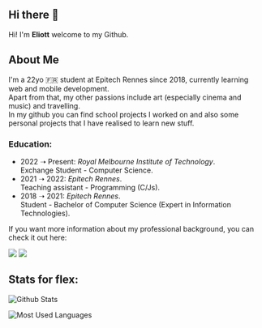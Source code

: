 ## Hi there 👋

Hi! I'm **Eliott** welcome to my Github.   
 
## About Me
I'm a 22yo 🇫🇷 student at Epitech Rennes since 2018, currently learning web and mobile development.  
Apart from that, my other passions include art (especially cinema and music) and travelling.  
In my github you can find school projects I worked on and also some personal projects that I have realised to learn new stuff.  

### Education:
- 2022 ➝ Present: *Royal Melbourne Institute of Technology*.  
    Exchange Student - Computer Science.   
- 2021 ➝ 2022: *Epitech Rennes*.  
    Teaching assistant - Programming (C/Js).  
- 2018 ➝ 2021: *Epitech Rennes*.  
    Student - Bachelor of Computer Science (Expert in Information Technologies).  
  
  
If you want more information about my professional background, you can check it out here: <p> </p><a href="https://www.linkedin.com/in/eliott-palueau/"><img src="https://img.shields.io/badge/LinkedIn-0077B5?style=for-the-badge&logo=linkedin&logoColor=white" /></a> <a href="https://www.eliottpal.com"><img src="https://img.shields.io/badge/-eliottpal.com-important?style=for-the-badge" /></a>

## Stats for flex:  

![Github Stats](https://github-readme-stats-ruby-one.vercel.app/api/?username=EliottPal&theme=dracula&count_private=true&show_icons=true)

![Most Used Languages](https://github-readme-stats-ruby-one.vercel.app/api/top-langs/?username=EliottPal&theme=dracula&hide=c%23,asp,shaderlab)

<!--
**EliottPal/eliottpal** is a ✨ _special_ ✨ repository because its `README.md` (this file) appears on your GitHub profile.

Here are some ideas to get you started:

- 🔭 I’m currently working on ...
- 🌱 I’m currently learning ...
- 👯 I’m looking to collaborate on ...
- 🤔 I’m looking for help with ...
- 💬 Ask me about ...
- 📫 How to reach me: ...
- 😄 Pronouns: ...
- ⚡ Fun fact: ...
-->
